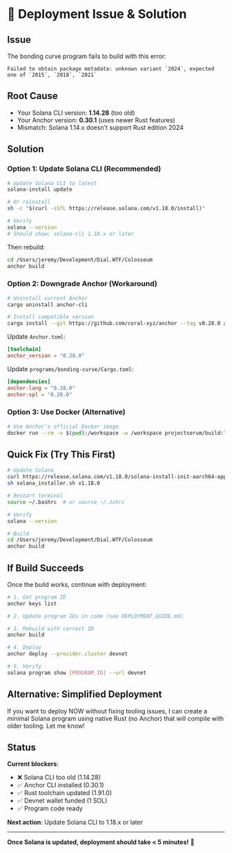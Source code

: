 # 🔧 Deployment Issue & Solution

## Issue

The bonding curve program fails to build with this error:
```
Failed to obtain package metadata: unknown variant `2024`, expected one of `2015`, `2018`, `2021`
```

## Root Cause

- Your Solana CLI version: **1.14.28** (too old)
- Your Anchor version: **0.30.1** (uses newer Rust features)
- Mismatch: Solana 1.14.x doesn't support Rust edition 2024

## Solution

### Option 1: Update Solana CLI (Recommended)

```bash
# Update Solana CLI to latest
solana-install update

# Or reinstall
sh -c "$(curl -sSfL https://release.solana.com/v1.18.0/install)"

# Verify
solana --version
# Should show: solana-cli 1.18.x or later
```

Then rebuild:
```bash
cd /Users/jeremy/Development/Dial.WTF/Colosseum
anchor build
```

### Option 2: Downgrade Anchor (Workaround)

```bash
# Uninstall current Anchor
cargo uninstall anchor-cli

# Install compatible version
cargo install --git https://github.com/coral-xyz/anchor --tag v0.28.0 anchor-cli --locked
```

Update `Anchor.toml`:
```toml
[toolchain]
anchor_version = "0.28.0"
```

Update `programs/bonding-curve/Cargo.toml`:
```toml
[dependencies]
anchor-lang = "0.28.0"
anchor-spl = "0.28.0"
```

### Option 3: Use Docker (Alternative)

```bash
# Use Anchor's official Docker image
docker run --rm -v $(pwd):/workspace -w /workspace projectserum/build:latest anchor build
```

## Quick Fix (Try This First)

```bash
# Update Solana
curl https://release.solana.com/v1.18.0/solana-install-init-aarch64-apple-darwin > solana_installer.sh
sh solana_installer.sh v1.18.0

# Restart terminal
source ~/.bashrc  # or source ~/.zshrc

# Verify
solana --version

# Build
cd /Users/jeremy/Development/Dial.WTF/Colosseum
anchor build
```

## If Build Succeeds

Once the build works, continue with deployment:

```bash
# 1. Get program ID
anchor keys list

# 2. Update program IDs in code (see DEPLOYMENT_GUIDE.md)

# 3. Rebuild with correct ID
anchor build

# 4. Deploy
anchor deploy --provider.cluster devnet

# 5. Verify
solana program show [PROGRAM_ID] --url devnet
```

## Alternative: Simplified Deployment

If you want to deploy NOW without fixing tooling issues, I can create a minimal Solana program using native Rust (no Anchor) that will compile with older tooling. Let me know!

## Status

**Current blockers**:
- ❌ Solana CLI too old (1.14.28)
- ✅ Anchor CLI installed (0.30.1)
- ✅ Rust toolchain updated (1.91.0)
- ✅ Devnet wallet funded (1 SOL)
- ✅ Program code ready

**Next action**: Update Solana CLI to 1.18.x or later

---

**Once Solana is updated, deployment should take < 5 minutes!** 🚀

